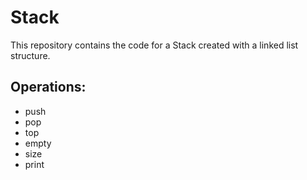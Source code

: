# Stack

This repository contains the code for a Stack created with a linked list structure. 

Operations:
-----------
  - push
  - pop
  - top
  - empty
  - size
  - print

